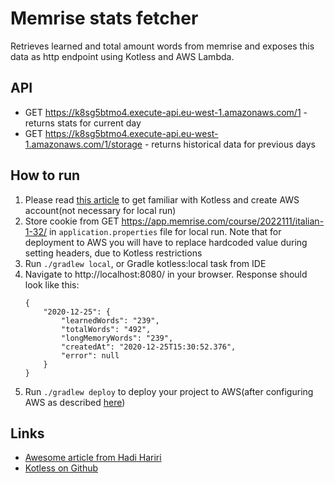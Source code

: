 # Memrise stats fetcher
Retrieves learned and total amount words from memrise and exposes this data as http endpoint using Kotless and AWS Lambda.

## API
- GET https://k8sg5btmo4.execute-api.eu-west-1.amazonaws.com/1 - returns stats for current day
- GET https://k8sg5btmo4.execute-api.eu-west-1.amazonaws.com/1/storage - returns historical data for previous days

## How to run
1. Please read [this article](https://hadihariri.com/2020/05/12/from-zero-to-lamda-with-kotless/) to get familiar with Kotless and create AWS account(not necessary for local run)
2. Store cookie from GET https://app.memrise.com/course/2022111/italian-1-32/ in `application.properties` file for local run. 
    Note that for deployment to AWS you will have to replace hardcoded value during setting headers, due to Kotless restrictions
3. Run `./gradlew local`, or Gradle kotless:local task from IDE
4. Navigate to http://localhost:8080/ in your browser. Response should look like this:
    ```
    {
        "2020-12-25": {
            "learnedWords": "239",
            "totalWords": "492",
            "longMemoryWords": "239",
            "createdAt": "2020-12-25T15:30:52.376",
            "error": null
        }
    }
    ```  
5. Run `./gradlew deploy` to deploy your project to AWS(after configuring AWS as described [here](https://hadihariri.com/2020/05/12/from-zero-to-lamda-with-kotless/))
  
   
## Links
- [Awesome article from Hadi Hariri](https://hadihariri.com/2020/05/12/from-zero-to-lamda-with-kotless/)
- [Kotless on Github](https://github.com/JetBrains/kotless)